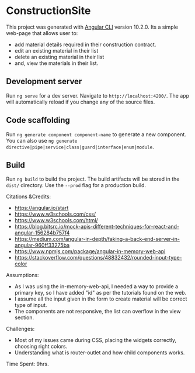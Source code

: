 # ConstructionSite

This project was generated with [Angular CLI](https://github.com/angular/angular-cli) version 10.2.0.
Its a simple web-page that allows user to:
 - add material details required in their construction contract.
 - edit an existing material in their list
 - delete an existing material in their list
 - and, view the materials in their list.
 
## Development server

Run `ng serve` for a dev server. Navigate to `http://localhost:4200/`. The app will automatically reload if you change any of the source files.

## Code scaffolding

Run `ng generate component component-name` to generate a new component. You can also use `ng generate directive|pipe|service|class|guard|interface|enum|module`.

## Build


Run `ng build` to build the project. The build artifacts will be stored in the `dist/` directory. Use the `--prod` flag for a production build.


Citations &Credits:
- https://angular.io/start
- https://www.w3schools.com/css/
- https://www.w3schools.com/html/
- https://blog.bitsrc.io/mock-apis-different-techniques-for-react-and-angular-156284b757f4
- https://medium.com/angular-in-depth/faking-a-back-end-server-in-angular-960ff33275ba
- https://www.npmjs.com/package/angular-in-memory-web-api
- https://stackoverflow.com/questions/48832432/rounded-input-type-color

Assumptions: 
- As I was using the in-memory-web-api, I needed a way to provide a primary key, so I have added "id" as per the tutorials found on the web.
- I assume all the input given in the form to create material will be correct type of input.
- The components are not responsive, the list can overflow in the view section.


Challenges:
- Most of my issues came during CSS, placing the widgets correctly, 
choosing right colors.
- Understanding what is router-outlet and how child components works.

Time Spent: 9hrs.


